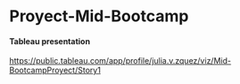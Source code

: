 # Proyect-Mid-Bootcamp

<h4>Tableau presentation</h4>

https://public.tableau.com/app/profile/julia.v.zquez/viz/Mid-BootcampProyect/Story1
